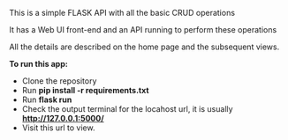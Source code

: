This is a simple FLASK API with all the basic CRUD operations

It has a Web UI front-end and an API running to perform these operations

All the details are described on the home page and the subsequent views.

**To run this app:**

- Clone the repository
- Run **pip install -r requirements.txt**
- Run **flask run**
- Check the output terminal for the locahost url, it is usually **http://127.0.0.1:5000/**
- Visit this url to view.
